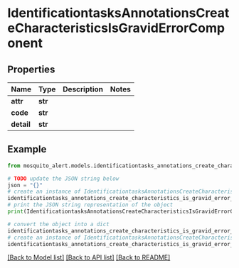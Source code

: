 # IdentificationtasksAnnotationsCreateCharacteristicsIsGravidErrorComponent


## Properties

Name | Type | Description | Notes
------------ | ------------- | ------------- | -------------
**attr** | **str** |  | 
**code** | **str** |  | 
**detail** | **str** |  | 

## Example

```python
from mosquito_alert.models.identificationtasks_annotations_create_characteristics_is_gravid_error_component import IdentificationtasksAnnotationsCreateCharacteristicsIsGravidErrorComponent

# TODO update the JSON string below
json = "{}"
# create an instance of IdentificationtasksAnnotationsCreateCharacteristicsIsGravidErrorComponent from a JSON string
identificationtasks_annotations_create_characteristics_is_gravid_error_component_instance = IdentificationtasksAnnotationsCreateCharacteristicsIsGravidErrorComponent.from_json(json)
# print the JSON string representation of the object
print(IdentificationtasksAnnotationsCreateCharacteristicsIsGravidErrorComponent.to_json())

# convert the object into a dict
identificationtasks_annotations_create_characteristics_is_gravid_error_component_dict = identificationtasks_annotations_create_characteristics_is_gravid_error_component_instance.to_dict()
# create an instance of IdentificationtasksAnnotationsCreateCharacteristicsIsGravidErrorComponent from a dict
identificationtasks_annotations_create_characteristics_is_gravid_error_component_from_dict = IdentificationtasksAnnotationsCreateCharacteristicsIsGravidErrorComponent.from_dict(identificationtasks_annotations_create_characteristics_is_gravid_error_component_dict)
```
[[Back to Model list]](../README.md#documentation-for-models) [[Back to API list]](../README.md#documentation-for-api-endpoints) [[Back to README]](../README.md)


